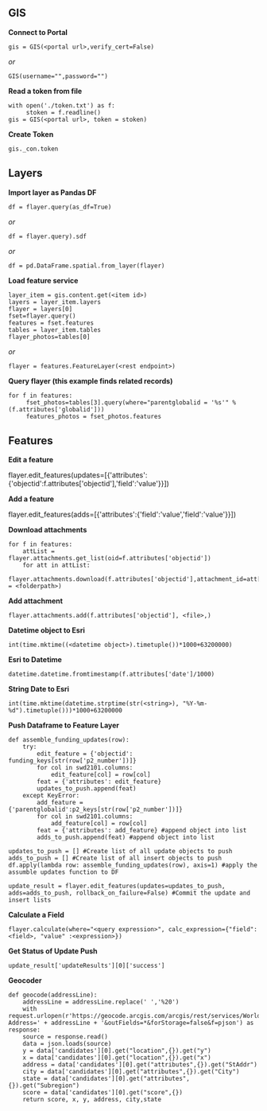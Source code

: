 ## GIS
**Connect to Portal**

    gis = GIS(<portal url>,verify_cert=False)
*or*

    GIS(username="",password="")

**Read a token from file**

    with open('./token.txt') as f:  
         stoken = f.readline()
    gis = GIS(<portal url>, token = stoken)

**Create Token**

    gis._con.token

## Layers
**Import layer as Pandas DF**

    df = flayer.query(as_df=True)

*or*

    df = flayer.query).sdf

*or*

    df = pd.DataFrame.spatial.from_layer(flayer)

**Load feature service**

    layer_item = gis.content.get(<item id>)  
    layers = layer_item.layers  
    flayer = layers[0]  
    fset=flayer.query()  
    features = fset.features  
    tables = layer_item.tables  
    flayer_photos=tables[0]

*or*

    flayer = features.FeatureLayer(<rest endpoint>)
**Query flayer (this example finds related records)**

    for f in features:  
         fset_photos=tables[3].query(where="parentglobalid = '%s'" % (f.attributes['globalid']))  
         features_photos = fset_photos.features

## Features
**Edit a feature**

flayer.edit_features(updates=[{'attributes':{'objectid':f.attributes['objectid'],'field':'value'}}])

**Add a feature**

flayer.edit_features(adds=[{'attributes':{'field':'value','field':'value'}}])

**Download attachments**

    for f in features:  
        attList = flayer.attachments.get_list(oid=f.attributes['objectid'])  
        for att in attList:  
             flayer.attachments.download(f.attributes['objectid'],attachment_id=att['id'],save_path = <folderpath>)

**Add attachment**

    flayer.attachments.add(f.attributes['objectid'], <file>,)

**Datetime object to Esri**

    int(time.mktime((<datetime object>).timetuple())*1000+63200000)

**Esri to Datetime**

    datetime.datetime.fromtimestamp(f.attributes['date']/1000)

**String Date to Esri**

    int(time.mktime(datetime.strptime(str(<string>), "%Y-%m-%d").timetuple()))*1000+63200000

**Push Dataframe to Feature Layer**

    def assemble_funding_updates(row):  
        try:
            edit_feature = {'objectid': funding_keys[str(row['p2_number'])]}
            for col in swd2101.columns:
                edit_feature[col] = row[col]  
            feat = {'attributes': edit_feature}
            updates_to_push.append(feat)
        except KeyError:
            add_feature = {'parentglobalid':p2_keys[str(row['p2_number'])]}  
		    for col in swd2101.columns: 
			    add_feature[col] = row[col]  
		    feat = {'attributes': add_feature} #append object into list  
		    adds_to_push.append(feat) #append object into list  
      
    updates_to_push = [] #Create list of all update objects to push  
    adds_to_push = [] #Create list of all insert objects to push  
    df.apply(lambda row: assemble_funding_updates(row), axis=1) #apply the assumble updates function to DF
    
    update_result = flayer.edit_features(updates=updates_to_push, adds=adds_to_push, rollback_on_failure=False) #Commit the update and insert lists
**Calculate a Field**

    flayer.calculate(where="<query expression>", calc_expression={"field": <field>, "value" :<expression>})

**Get Status of Update Push**

    update_result['updateResults'][0]['success']
**Geocoder**

    def geocode(addressLine):  
	    addressLine = addressLine.replace(' ','%20')  
	    with request.urlopen(r'https://geocode.arcgis.com/arcgis/rest/services/World/GeocodeServer/findAddressCandidates?Address=' + addressLine + '&outFields=*&forStorage=false&f=pjson') as response:  
	    source = response.read()  
	    data = json.loads(source)  
	    y = data['candidates'][0].get("location",{}).get("y")  
	    x = data['candidates'][0].get("location",{}).get("x")  
	    address = data['candidates'][0].get("attributes",{}).get("StAddr")  
	    city = data['candidates'][0].get("attributes",{}).get("City")  
	    state = data['candidates'][0].get("attributes",{}).get("Subregion")  
	    score = data['candidates'][0].get("score",{})  
	    return score, x, y, address, city,state

